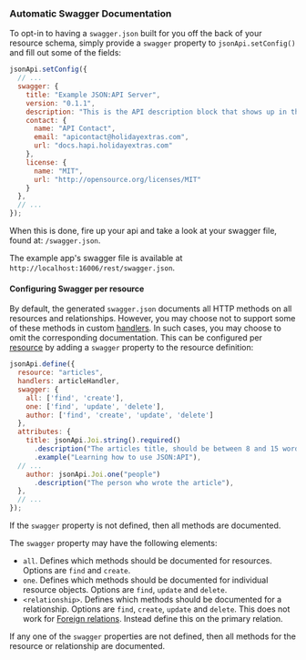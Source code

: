 
### Automatic Swagger Documentation

To opt-in to having a `swagger.json` built for you off the back of your resource schema, simply provide a `swagger` property to `jsonApi.setConfig()` and fill out some of the fields:

```javascript
jsonApi.setConfig({
  // ...
  swagger: {
    title: "Example JSON:API Server",
    version: "0.1.1",
    description: "This is the API description block that shows up in the swagger.json",
    contact: {
      name: "API Contact",
      email: "apicontact@holidayextras.com",
      url: "docs.hapi.holidayextras.com"
    },
    license: {
      name: "MIT",
      url: "http://opensource.org/licenses/MIT"
    }
  },
  // ...
});
```

When this is done, fire up your api and take a look at your swagger file, found at: `/swagger.json`.

The example app's swagger file is available at `http://localhost:16006/rest/swagger.json`.

#### Configuring Swagger per resource

By default, the generated `swagger.json` documents all HTTP methods on all resources and relationships.  However, you may choose not to support some of these
methods in custom [handlers](handlers.md).  In such cases, you may choose to omit the corresponding documentation.  This can be configured per [resource](resources.md) by adding a
`swagger` property to the resource definition:

```javascript
jsonApi.define({
  resource: "articles",
  handlers: articleHandler,
  swagger: {
    all: ['find', 'create'],
    one: ['find', 'update', 'delete'],
    author: ['find', 'create', 'update', 'delete']
  },
  attributes: {
    title: jsonApi.Joi.string().required()
      .description("The articles title, should be between 8 and 15 words")
      .example("Learning how to use JSON:API"),
  // ...
    author: jsonApi.Joi.one("people")
      .description("The person who wrote the article"),
  },
  // ...
});

```

If the `swagger` property is not defined, then all methods are documented.

The `swagger` property may have the following elements:

   - `all`.  Defines which methods should be documented for resources.  Options are `find` and `create`.
   - `one`.  Defines which methods should be documented for individual resource objects.  Options are `find`, `update` and `delete`.
   - `<relationship>`.  Defines which methods should be documented for a relationship.  Options are `find`, `create`, `update` and `delete`.  This does not work for [Foreign relations](foreign-relations.md).
   Instead define this on the primary relation.

If any one of the `swagger` properties are not defined, then all methods for the resource or relationship are documented.

